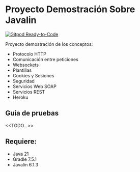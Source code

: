# Proyecto Demostración Sobre Javalin

[![Gitpod Ready-to-Code](https://img.shields.io/badge/Gitpod-ready--to--code-blue?logo=gitpod)](https://gitpod.io/#https://github.com/vacax/javalin-demo)

Proyecto demostración de los conceptos:

* Protocolo HTTP
* Comunicación entre peticiones
* Websockets
* Plantillas
* Cookies y Sesiones
* Seguridad
* Servicios Web SOAP
* Servicios REST
* Heroku
 
## Guía de pruebas
 <<TODO...>>
 
## Requiere:

* Java 21
* Gradle 7.5.1
* Javalin 6.1.3